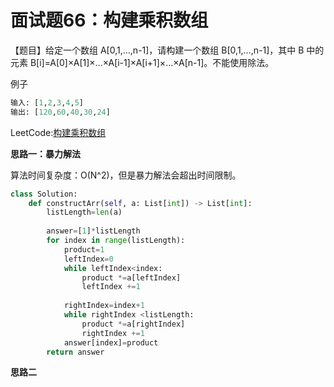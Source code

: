 # 面试题66：构建乘积数组

【题目】给定一个数组 A[0,1,…,n-1]，请构建一个数组 B[0,1,…,n-1]，其中 B 中的元素 B[i]=A[0]×A[1]×…×A[i-1]×A[i+1]×…×A[n-1]。不能使用除法。

例子

```python
输入: [1,2,3,4,5]
输出: [120,60,40,30,24]
```

LeetCode:[构建乘积数组](https://leetcode-cn.com/problems/gou-jian-cheng-ji-shu-zu-lcof/)



**思路一：暴力解法**

算法时间复杂度：O(N^2)，但是暴力解法会超出时间限制。

```Python
class Solution:
    def constructArr(self, a: List[int]) -> List[int]:
        listLength=len(a)
   
        answer=[1]*listLength
        for index in range(listLength):
            product=1
            leftIndex=0
            while leftIndex<index:
                product *=a[leftIndex]
                leftIndex +=1
            
            rightIndex=index+1
            while rightIndex <listLength:
                product *=a[rightIndex]
                rightIndex +=1
            answer[index]=product
        return answer
```





**思路二**

